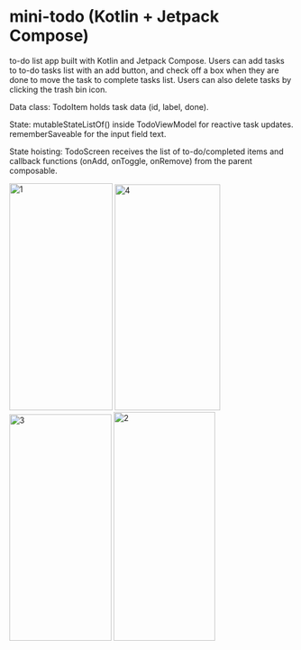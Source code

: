 # mini-todo (Kotlin + Jetpack Compose)
to-do list app built with Kotlin and Jetpack Compose.
Users can add tasks to to-do tasks list with an add button, and check off a box when they are done to move the task to complete tasks list.
Users can also delete tasks by clicking the trash bin icon.

Data class:
TodoItem holds task data (id, label, done).

State:
mutableStateListOf<TodoItem>() inside TodoViewModel for reactive task updates.
rememberSaveable for the input field text.

State hoisting:
TodoScreen receives the list of to-do/completed items and callback functions (onAdd, onToggle, onRemove) from the parent composable.

<img width="183" height="403" alt="1" src="https://github.com/user-attachments/assets/de695942-96cf-4f08-842e-1b89b6f0aff4" />
<img width="187" height="401" alt="4" src="https://github.com/user-attachments/assets/449aa0f9-cfca-4c91-809d-b6cc50c80571" />
<img width="181" height="402" alt="3" src="https://github.com/user-attachments/assets/d6f70b44-acfb-4cd2-a1f7-c5fd838c1d29" />
<img width="180" height="406" alt="2" src="https://github.com/user-attachments/assets/9382ea80-6d6f-4388-a8aa-c969f6d03cab" />

